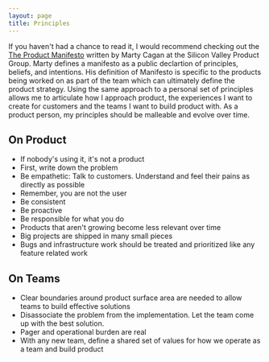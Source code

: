 ```yaml
---
layout: page
title: Principles
---
```


If you haven't had a chance to read it, I would recommend checking out the [The Product Manifesto](http://svpg.com/the-product-manifesto/) written by Marty Cagan at the Silicon Valley Product Group. Marty defines a manifesto as a public declartion of principles, beliefs, and intentions. His definition of Manifesto is specific to the products being worked on as part of the team which can ultimately define the product strategy. Using the same approach to a personal set of principles allows me to articulate how I approach product, the experiences I want to create for customers and the teams I want to build product with. As a product person, my principles should be malleable and evolve over time.

## On Product

<ul class="principles">
  <li>If nobody's using it, it's not a product</li>
  <li>First, write down the problem</li>
  <li>Be empathetic: Talk to customers. Understand and feel their pains as directly as possible</li>
  <li>Remember, you are not the user</li>
  <li>Be consistent</li>
  <li>Be proactive</li>
  <li>Be responsible for what you do</li>
  <li>Products that aren't growing become less relevant over time</li>
  <li>Big projects are shipped in many small pieces</li>
  <li>Bugs and infrastructure work should be treated and prioritized like any feature related work</li>
</ul>

## On Teams

<ul class="principles">
  <li>Clear boundaries around product surface area are needed to allow teams to build effective solutions</li>
  <li>Disassociate the problem from the implementation. Let the team come up with the best solution.</li>
  <li>Pager and operational burden are real</li>
  <li>With any new team, define a shared set of values for how we operate as a team and build product</li>
</ul>
